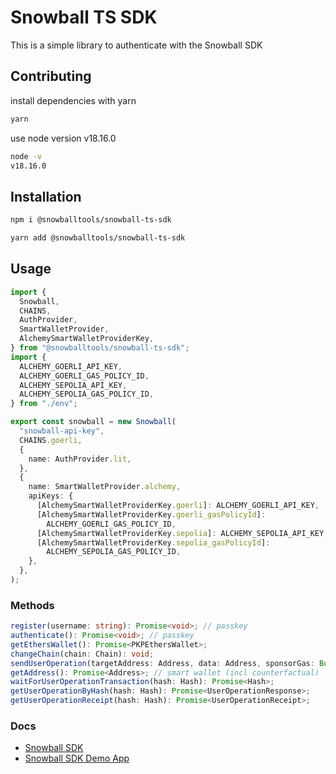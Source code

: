 # Snowball TS SDK

This is a simple library to authenticate with the Snowball SDK

## Contributing

install dependencies with yarn

```sh
yarn
```

use node version v18.16.0

```sh
node -v
v18.16.0
```

## Installation

```sh
npm i @snowballtools/snowball-ts-sdk
```

```sh
yarn add @snowballtools/snowball-ts-sdk
```

## Usage

```ts
import {
  Snowball,
  CHAINS,
  AuthProvider,
  SmartWalletProvider,
  AlchemySmartWalletProviderKey,
} from "@snowballtools/snowball-ts-sdk";
import {
  ALCHEMY_GOERLI_API_KEY,
  ALCHEMY_GOERLI_GAS_POLICY_ID,
  ALCHEMY_SEPOLIA_API_KEY,
  ALCHEMY_SEPOLIA_GAS_POLICY_ID,
} from "./env";

export const snowball = new Snowball(
  "snowball-api-key",
  CHAINS.goerli,
  {
    name: AuthProvider.lit,
  },
  {
    name: SmartWalletProvider.alchemy,
    apiKeys: {
      [AlchemySmartWalletProviderKey.goerli]: ALCHEMY_GOERLI_API_KEY,
      [AlchemySmartWalletProviderKey.goerli_gasPolicyId]:
        ALCHEMY_GOERLI_GAS_POLICY_ID,
      [AlchemySmartWalletProviderKey.sepolia]: ALCHEMY_SEPOLIA_API_KEY,
      [AlchemySmartWalletProviderKey.sepolia_gasPolicyId]:
        ALCHEMY_SEPOLIA_GAS_POLICY_ID,
    },
  },
);
```

### Methods

```ts
register(username: string): Promise<void>; // passkey
authenticate(): Promise<void>; // passkey
getEthersWallet(): Promise<PKPEthersWallet>;
changeChain(chain: Chain): void;
sendUserOperation(targetAddress: Address, data: Address, sponsorGas: Boolean): Promise<{ hash: string; }>
getAddress(): Promise<Address>; // smart wallet (incl counterfactual)
waitForUserOperationTransaction(hash: Hash): Promise<Hash>;
getUserOperationByHash(hash: Hash): Promise<UserOperationResponse>;
getUserOperationReceipt(hash: Hash): Promise<UserOperationReceipt>;
```

### Docs

- [Snowball SDK](https://sdk.snowballtools.xyz)
- [Snowball SDK Demo App](https://iglootools.xyz/)
